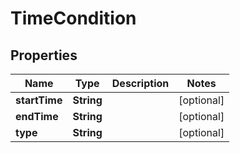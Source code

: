 # TimeCondition

## Properties
Name | Type | Description | Notes
------------ | ------------- | ------------- | -------------
**startTime** | **String** |  |  [optional]
**endTime** | **String** |  |  [optional]
**type** | **String** |  |  [optional]

